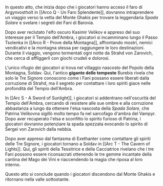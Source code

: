 In questo atto, che inizia dopo che i giocatori hanno acceso il faro di Argynvostholt in [[Arco Q - Un Faro Splendente]], dovranno intraprendere un viaggio verso la vetta del Monte Ghakis per trovare la leggendaria *Spada Solare* e svelare i segreti dei Fani di Barovia.

Dopo aver reclutato l'elfo oscuro Kasimir Velikov e appreso del suo interesse per il Tempio dell'Ambra, i giocatori si incamminano lungo il Passo Tsolenka in [[Arco R - Prove della Montagna]], affrontando mostri, nemici vendicativi e la montagna stessa per raggiungere le loro destinazioni. Durante il viaggio, vengono tormentati ogni notte da Strahd von Zarovich, che cerca di affliggerli con giochi crudeli e dolorosi.

L'unico rifugio dei giocatori si trova nel villaggio nascosto del Popolo della Montagna, Soldav. Qui, l'antico **gigante delle tempeste** Burebis rivela che solo le Tre Signore conoscono come i Fani possano essere liberati dalla corruzione di Strahd, ma il segreto per contattare i loro spiriti giace nelle profondità del Tempio dell'Ambra.

In [[Arc S - A Sword of Sunlight]], i giocatori si addentrano nell'oscurità del Tempio dell'Ambra, cercando di resistere alle sue ombre e alla corruzione abbastanza a lungo da ottenere l'elsa nascosta della *Spada Solare*, che Patrina Velikovna sigillò molto tempo fa nel sarcofago d'ambra del Vampyr. Dopo aver recuperato l'elsa e sconfitto lo spirito furioso di Patrina, i giocatori dovranno potenziare la spada spezzata evocando lo spirito di Sergei von Zarovich dalla nebbia.

Dopo aver appreso dal fantasma di Exethanter come contattare gli spiriti delle Tre Signore, i giocatori tornano a Soldav in [[Arc T - The Cavern of Lights]]. Qui, gli spiriti della Tessitrice e della Cacciatrice rivelano che i tre Fani possono essere riconsacrati ottenendo le tre gemme incantate della cantina del Mago dei Vini e riaccendendo la magia che riposa al loro interno.

Questo atto si conclude quando i giocatori discendono dal Monte Ghakis e ritornano nella valle sottostante.